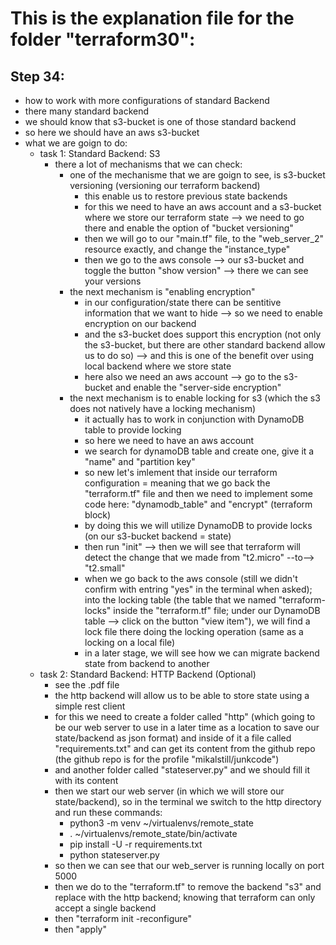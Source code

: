 # This is the explanation file for the folder "terraform30":


## Step 34:
- how to work with more configurations of standard Backend
- there many standard backend
- we should know that s3-bucket is one of those standard backend
- so here we should have an aws s3-bucket
- what we are goign to do:
    - task 1: Standard Backend: S3
        - there a lot of mechanisms that we can check:
            - one of the mechanisme that we are goign to see, is s3-bucket versioning (versioning our terraform backend)
                - this enable us to restore previous state backends
                - for this we need to have an aws account and a s3-bucket where we store our terraform state --> we need to go there and enable the option of "bucket versioning"
                - then we will go to our "main.tf" file, to the "web_server_2" resource exactly, and change the "instance_type"
                - then we go to the aws console --> our s3-bucket and toggle the button "show version" --> there we can see your versions
            - the next mechanism is "enabling encryption"
                - in our configuration/state there can be sentitive information that we want to hide --> so we need to enable encryption on our backend
                - and the s3-bucket does support this encryption (not only the s3-bucket, but there are other standard backend allow us to do so) --> and this is one of the benefit over using local backend where we store state
                - here also we need an aws account --> go to the s3-bucket and enable the "server-side encryption"
            - the next mechanism is to enable locking for s3 (which the s3 does not natively have a locking mechanism)
                - it actually has to work in conjunction with DynamoDB table to provide locking
                - so here we need to have an aws account
                - we search for dynamoDB table and create one, give it a "name" and "partition key"
                - so new let's imlement that inside our terraform configuration = meaning that we go back the "terraform.tf" file and then we need to implement some code here: "dynamodb_table" and "encrypt" (terraform block)
                - by doing this we will utilize DynamoDB to provide locks (on our s3-bucket backend = state)
                - then run "init" --> then we will see that terraform will detect the change that we made from "t2.micro" --to--> "t2.small"
                - when we go back to the aws console (still we didn't confirm with entring "yes" in the terminal when asked); into the locking table (the table that we named "terraform-locks" inside the "terraform.tf" file; under our DynamoDB table --> click on the button "view item"), we will find a lock file there doing the locking operation (same as a locking on a local file)
                - in a later stage, we will see how we can migrate backend state from backend to another
    - task 2: Standard Backend: HTTP Backend (Optional)
        - see the .pdf file
        - the http backend will allow us to be able to store state using a simple rest client
        - for this we need to create a folder called "http" (which going to be our web server to use in a later time as a location to save our state/backend as json format) and inside of it a file called "requirements.txt" and can get its content from the github repo (the github repo is for the profile "mikalstill/junkcode")
        - and another folder called "stateserver.py" and we should fill it with its content
        - then we start our web server (in which we will store our state/backend), so in the terminal we switch to the http directory and run these commands:
            - python3 -m venv ~/virtualenvs/remote_state
            - . ~/virtualenvs/remote_state/bin/activate
            - pip install -U -r requirements.txt
            - python stateserver.py
        - so then we can see that our web_server is running locally on port 5000
        - then we do to the "terraform.tf" to remove the backend "s3" and replace with the http backend; knowing that terraform can only accept a single backend
        - then "terraform init -reconfigure"
        - then "apply"